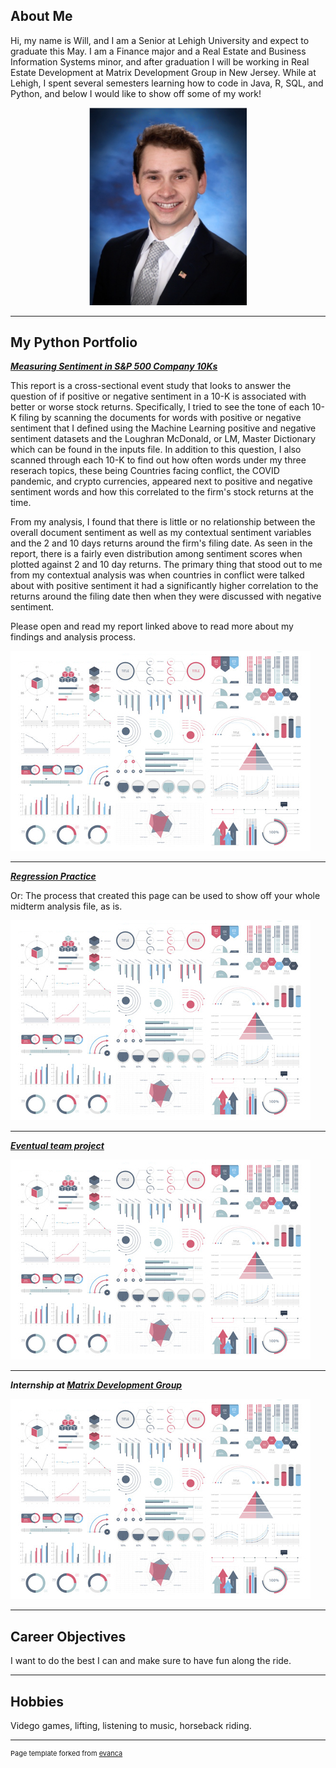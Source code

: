 ## About Me

Hi, my name is Will, and I am a Senior at Lehigh University and expect to graduate this May. I am a Finance major and a Real Estate and Business Information Systems minor, and after graduation I will be working in Real Estate Development at Matrix Development Group in New Jersey. While at Lehigh, I spent several semesters learning how to code in Java, R, SQL, and Python, and below I would like to show off some of my work!
<!-- Upload your own photo and change the path -->

<p style="text-align:center;">
  <img class="img-circle" src="/images/59686f2e-e430-4c15-805a-ab5baf5acd19.png?raw=true" width="50%">
</p>

---

## My Python Portfolio

<!-- You can link to other websites, PDFs in this repo, and other pages in this repo -->

_**[Measuring Sentiment in S&P 500 Company 10Ks](report/report.md)**_

This report is a cross-sectional event study that looks to answer the question of if positive or negative sentiment in a 10-K is associated with better or worse stock returns. Specifically, I tried to see the tone of each 10-K filing by scanning the documents for words with positive or negative sentiment that I defined using the Machine Learning positive and negative sentiment datasets and the Loughran McDonald, or LM, Master Dictionary which can be found in the inputs file. In addition to this question, I also scanned through each 10-K to find out how often words under my three reserach topics, these being Countries facing conflict, the COVID pandemic, and crypto currencies, appeared next to positive and negative sentiment words and how this correlated to the firm's stock returns at the time. 

From my analysis, I found that there is little or no relationship between the overall document sentiment as well as my contextual sentiment variables and the 2 and 10 days returns around the firm's filing date. As seen in the report, there is a fairly even distribution among sentiment scores when plotted against 2 and 10 day returns. The primary thing that stood out to me from my contextual analysis was when countries in conflict were talked about with positive sentiment it had a significantly higher correlation to the returns around the filing date then when they were discussed with negative sentiment. 

Please open and read my report linked above to read more about my findings and analysis process. 

<img src="images/dummy_thumbnail.jpg?raw=true"/>

---

_**[Regression Practice](Regression_practice)**_

Or: The process that created this page can be used to show off your whole midterm analysis file, as is.

<img src="images/dummy_thumbnail.jpg?raw=true"/>

---

_**[Eventual team project](https://donbowen.github.io/teamproject/)**_

<img src="images/dummy_thumbnail.jpg?raw=true"/>

---

_**Internship at [Matrix Development Group](/pdf/sample_presentation.pdf)**_

<img src="images/dummy_thumbnail.jpg?raw=true"/>

---

## Career Objectives

I want to do the best I can and make sure to have fun along the ride. 

---

## Hobbies

Vidego games, lifting, listening to music, horseback riding. 

---
<p style="font-size:11px">Page template forked from <a href="https://github.com/evanca/quick-portfolio">evanca</a></p>
<!-- Remove above link if you don't want to attibute -->
